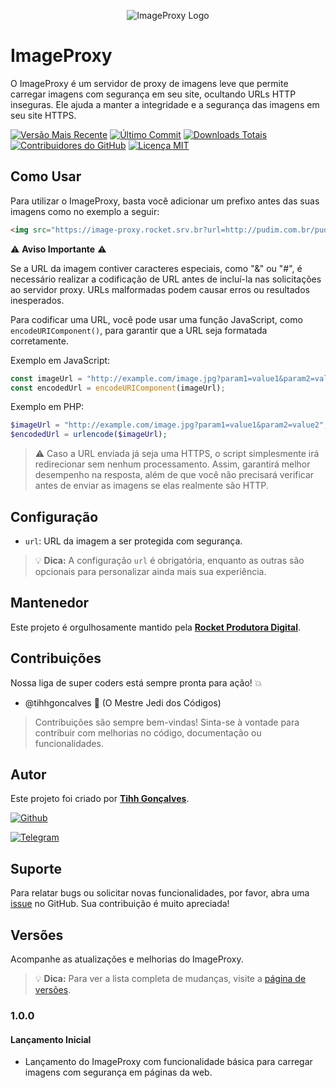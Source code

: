 <p align="center">
  <img src="https://example.com/your-logo.png" alt="ImageProxy Logo">
</p>

# ImageProxy

O ImageProxy é um servidor de proxy de imagens leve que permite carregar imagens com segurança em seu site, ocultando URLs HTTP inseguras. Ele ajuda a manter a integridade e a segurança das imagens em seu site HTTPS.

[![Versão Mais Recente](https://img.shields.io/github/release/tihhgoncalves/imageproxy.svg?style=flat)]()
[![Último Commit](https://img.shields.io/github/last-commit/tihhgoncalves/imageproxy.svg?style=flat)]()
[![Downloads Totais](https://img.shields.io/github/downloads/tihhgoncalves/imageproxy/total.svg?style=flat)]()
[![Contribuidores do GitHub](https://img.shields.io/github/contributors/tihhgoncalves/imageproxy.svg?style=flat)]()
[![Licença MIT](https://img.shields.io/badge/Licença-MIT-yellow.svg)](https://opensource.org/licenses/)


## Como Usar

Para utilizar o ImageProxy, basta você adicionar um prefixo antes das suas imagens como no exemplo a seguir:

```html
<img src="https://image-proxy.rocket.srv.br?url=http://pudim.com.br/pudim.jpg">
```

⚠️ **Aviso Importante** ⚠️

Se a URL da imagem contiver caracteres especiais, como "&" ou "#", é necessário realizar a codificação de URL antes de incluí-la nas solicitações ao servidor proxy. URLs malformadas podem causar erros ou resultados inesperados.

Para codificar uma URL, você pode usar uma função JavaScript, como `encodeURIComponent()`, para garantir que a URL seja formatada corretamente. 

Exemplo em JavaScript:
```javascript
const imageUrl = "http://example.com/image.jpg?param1=value1&param2=value2";
const encodedUrl = encodeURIComponent(imageUrl);
```


Exemplo em PHP:
```php
$imageUrl = "http://example.com/image.jpg?param1=value1&param2=value2";
$encodedUrl = urlencode($imageUrl);
```

 > ⚠️ Caso a URL enviada já seja uma HTTPS, o script simplesmente irá redirecionar sem nenhum processamento. Assim, garantirá melhor desempenho na resposta, além de que você não precisará verificar antes de enviar as imagens se elas realmente são HTTP.

## Configuração

- `url`: URL da imagem a ser protegida com segurança.

> 💡 **Dica:** A configuração `url` é obrigatória, enquanto as outras são opcionais para personalizar ainda mais sua experiência.

## Mantenedor

Este projeto é orgulhosamente mantido pela **[Rocket Produtora Digital](https://www.produtorarocket.com)**.

## Contribuições

Nossa liga de super coders está sempre pronta para ação! 💥

- @tihhgoncalves 🚀 (O Mestre Jedi dos Códigos)

 > Contribuições são sempre bem-vindas! Sinta-se à vontade para contribuir com melhorias no código, documentação ou funcionalidades.

## Autor

Este projeto foi criado por **[Tihh Gonçalves](https://github.com/tihhgoncalves)**.

[![Github](https://img.shields.io/badge/GitHub-181717.svg?style=for-the-badge&logo=GitHub&logoColor=white)](https://github.com/tihhgoncalves)

[![Telegram](https://img.shields.io/badge/Telegram-26A5E4.svg?style=for-the-badge&logo=Telegram&logoColor=white)](https://t.me/seutelegram)

## Suporte

Para relatar bugs ou solicitar novas funcionalidades, por favor, abra uma [issue](https://github.com/tihhgoncalves/imageproxy/issues) no GitHub. Sua contribuição é muito apreciada!

## Versões

Acompanhe as atualizações e melhorias do ImageProxy.

> 💡 **Dica:** Para ver a lista completa de mudanças, visite a [página de versões](https://github.com/tihhgoncalves/imageproxy/releases).

### 1.0.0

#### Lançamento Inicial

- Lançamento do ImageProxy com funcionalidade básica para carregar imagens com segurança em páginas da web.
